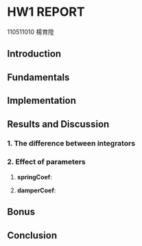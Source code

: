 # HW1 REPORT
110511010 楊育陞

## Introduction

## Fundamentals

## Implementation

## Results and Discussion

### 1. The difference between integrators

### 2. Effect of parameters

1. **springCoef**:

2. **damperCoef**:

## Bonus

## Conclusion